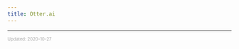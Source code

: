 ```yaml
---
title: Otter.ai
---
```


---

<sup><sub><font color="#a6a6a6">Updated: 2020-10-27</font></sub></sup>
